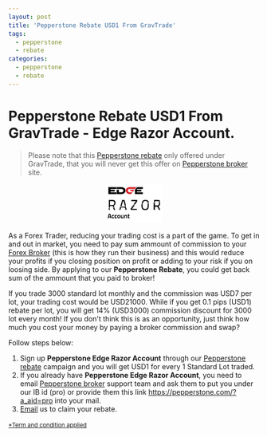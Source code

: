 ```yaml
---
layout: post
title: 'Pepperstone Rebate USD1 From GravTrade'
tags:
  - pepperstone
  - rebate
categories:
  - pepperstone
  - rebate
---
```

# Pepperstone Rebate USD1 From GravTrade - Edge Razor Account.
> Please note that this [Pepperstone rebate](http://www.gravtrade.com/bonus-and-rebates/ "Pepperstone rebate") only offered under GravTrade, that you will never get this offer on [Pepperstone broker](http://www.gravtrade.com/pepperstone/forex/broker/review/2016/10/03/pepperstone-review.html "Pepperstone broker") site.

<div align="center">
<img alt="Pepperstone Rebate" src="/static/img/general-image/pepperstone-edge-razor-account.PNG" title="Pepperstone Rebate">
</div>


As a Forex Trader, reducing your trading cost is a part of the game. To get in and out in market, you need to pay sum ammount of commission to your [Forex Broker](http://www.gravtrade.com/category/review "Forex Broker") (this is how they run their business) and this would reduce your profits if you closing position on profit or adding to your risk if you on loosing side. By applying to our **Pepperstone Rebate**, you could get back sum of the ammount that you paid to broker!

If you trade 3000 standard lot monthly and the commission was USD7 per lot, your trading cost would be USD21000. While if you get 0.1 pips (USD1) rebate per lot, you will get 14% (USD3000) commission discount for 3000 lot every month! If you don't think this is as an opportunity, just think how much you cost your money by paying a broker commission and swap?

Follow steps below:

1. Sign up **Pepperstone Edge Razor Account** through our <a href="https://pepperstone.com/?a_aid=pro" rel="nofollow">Pepperstone rebate</a> campaign and you will get USD1 for every 1 Standard Lot traded.
2. If you already have **Pepperstone Edge Razor Account**, you need to email [Pepperstone broker](http://www.gravtrade.com/pepperstone/forex/broker/review/2016/10/03/pepperstone-review.html "Pepperstone broker") support team and ask them to put you under our IB id (pro) or provide them this link https://pepperstone.com/?a_aid=pro into your mail.
3. <a href="http://www.gravtrade.com/contact" rel="nofollow">Email</a> us to claim your rebate.

<small><a href="http://www.gravtrade.com/term-and-condition/" rel="nofollow">*Term and condition applied</a></small>
